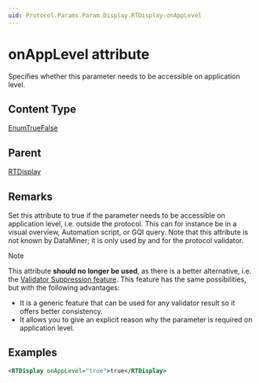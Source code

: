 ```yaml
---
uid: Protocol.Params.Param.Display.RTDisplay-onAppLevel
---
```


# onAppLevel attribute

Specifies whether this parameter needs to be accessible on application level.

## Content Type

[EnumTrueFalse](xref:Protocol-EnumTrueFalse)

## Parent

[RTDisplay](xref:Protocol.Params.Param.Display.RTDisplay)

## Remarks

Set this attribute to true if the parameter needs to be accessible on application level, i.e. outside the protocol. This can for instance be in a visual overview, Automation script, or GQI query. Note that this attribute is not known by DataMiner; it is only used by and for the protocol validator.

> [!NOTE]
> This attribute **should no longer be used**, as there is a better alternative, i.e. the [Validator Suppression feature](xref:DisValidatorToolWindow#suppressing-or-postponing-a-validation-result). This feature has the same possibilities, but with the following advantages:
>
> - It is a generic feature that can be used for any validator result so it offers better consistency.
> - It allows you to give an explicit reason why the parameter is required on application level.

## Examples

```xml
<RTDisplay onAppLevel="true">true</RTDisplay>
```
